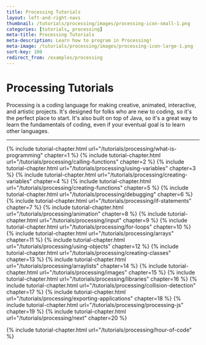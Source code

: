 ```yaml
---
title: Processing Tutorials
layout: left-and-right-navs
thumbnail: /tutorials/processing/images/processing-icon-small-1.png
categories: [tutorials, processing]
meta-title: Processing Tutorials
meta-description: Learn how to program in Processing!
meta-image: /tutorials/processing/images/processing-icon-large-1.png
sort-key: 100
redirect_from: /examples/processing
---
```


# Processing Tutorials

Processing is a coding language for making creative, animated, interactive, and artistic projects. It's designed for folks who are new to coding, so it's the perfect place to start. It's also built on top of Java, so it's a great way to learn the fundamentals of coding, even if your eventual goal is to learn other languages.

---

{% include tutorial-chapter.html url="/tutorials/processing/what-is-programming" chapter=1 %}
{% include tutorial-chapter.html url="/tutorials/processing/calling-functions" chapter=2 %}
{% include tutorial-chapter.html url="/tutorials/processing/using-variables" chapter=3 %}
{% include tutorial-chapter.html url="/tutorials/processing/creating-variables" chapter=4 %}
{% include tutorial-chapter.html url="/tutorials/processing/creating-functions" chapter=5 %}
{% include tutorial-chapter.html url="/tutorials/processing/debugging" chapter=6 %}
{% include tutorial-chapter.html url="/tutorials/processing/if-statements" chapter=7 %}
{% include tutorial-chapter.html url="/tutorials/processing/animation" chapter=8 %}
{% include tutorial-chapter.html url="/tutorials/processing/input" chapter=9 %}
{% include tutorial-chapter.html url="/tutorials/processing/for-loops" chapter=10 %}
{% include tutorial-chapter.html url="/tutorials/processing/arrays" chapter=11 %}
{% include tutorial-chapter.html url="/tutorials/processing/using-objects" chapter=12 %}
{% include tutorial-chapter.html url="/tutorials/processing/creating-classes" chapter=13 %}
{% include tutorial-chapter.html url="/tutorials/processing/arraylists" chapter=14 %}
{% include tutorial-chapter.html url="/tutorials/processing/images" chapter=15 %}
{% include tutorial-chapter.html url="/tutorials/processing/libraries" chapter=16 %}
{% include tutorial-chapter.html url="/tutorials/processing/collision-detection" chapter=17 %}
{% include tutorial-chapter.html url="/tutorials/processing/exporting-applications" chapter=18 %}
{% include tutorial-chapter.html url="/tutorials/processing/processing-js" chapter=19 %}
{% include tutorial-chapter.html url="/tutorials/processing/next" chapter=20 %}

{% include tutorial-chapter.html url="/tutorials/processing/hour-of-code" %}
